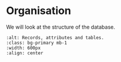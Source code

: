 # Organisation

We will look at the structure of the database.


```{image} ../../images/db/table-structure.png
:alt: Records, attributes and tables.
:class: bg-primary mb-1
:width: 600px
:align: center
```
